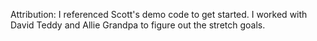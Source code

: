 Attribution:
I referenced Scott's demo code to get started.
I worked with David Teddy and Allie Grandpa to figure out the stretch goals.
